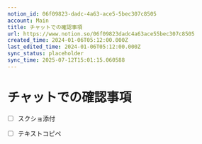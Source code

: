 ```yaml
---
notion_id: 06f09823-dadc-4a63-ace5-5bec307c8505
account: Main
title: チャットでの確認事項
url: https://www.notion.so/06f09823dadc4a63ace55bec307c8505
created_time: 2024-01-06T05:12:00.000Z
last_edited_time: 2024-01-06T05:12:00.000Z
sync_status: placeholder
sync_time: 2025-07-12T15:01:15.060588
---
```

# チャットでの確認事項

- [ ] スクショ添付
  
- [ ] テキストコピペ
  ```plain text

  ```